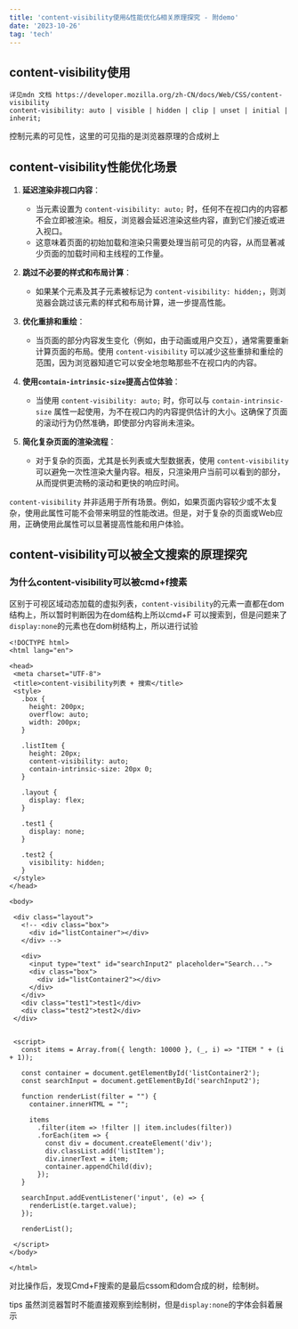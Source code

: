 ```yaml
---
title: 'content-visibility使用&性能优化&相关原理探究 - 附demo'
date: '2023-10-26'
tag: 'tech'
---
```


## content-visibility使用
    详见mdn 文档 https://developer.mozilla.org/zh-CN/docs/Web/CSS/content-visibility
    content-visibility: auto | visible | hidden | clip | unset | initial | inherit;
控制元素的可见性，这里的可见指的是浏览器原理的合成树上



## content-visibility性能优化场景

1. **延迟渲染非视口内容**：
    - 当元素设置为 `content-visibility: auto;` 时，任何不在视口内的内容都不会立即被渲染。相反，浏览器会延迟渲染这些内容，直到它们接近或进入视口。
    - 这意味着页面的初始加载和渲染只需要处理当前可见的内容，从而显著减少页面的加载时间和主线程的工作量。

2. **跳过不必要的样式和布局计算**：
    - 如果某个元素及其子元素被标记为 `content-visibility: hidden;`，则浏览器会跳过该元素的样式和布局计算，进一步提高性能。

3. **优化重排和重绘**：
    - 当页面的部分内容发生变化（例如，由于动画或用户交互），通常需要重新计算页面的布局。使用 `content-visibility` 可以减少这些重排和重绘的范围，因为浏览器知道它可以安全地忽略那些不在视口内的内容。

4. **使用`contain-intrinsic-size`提高占位体验**：
    - 当使用 `content-visibility: auto;` 时，你可以与 `contain-intrinsic-size` 属性一起使用，为不在视口内的内容提供估计的大小。这确保了页面的滚动行为仍然准确，即使部分内容尚未渲染。

5. **简化复杂页面的渲染流程**：
    - 对于复杂的页面，尤其是长列表或大型数据表，使用 `content-visibility` 可以避免一次性渲染大量内容。相反，只渲染用户当前可以看到的部分，从而提供更流畅的滚动和更快的响应时间。

`content-visibility` 并非适用于所有场景。例如，如果页面内容较少或不太复杂，使用此属性可能不会带来明显的性能改进。但是，对于复杂的页面或Web应用，正确使用此属性可以显著提高性能和用户体验。

## content-visibility可以被全文搜索的原理探究
   ###  为什么content-visibility可以被cmd+f搜素
区别于可视区域动态加载的虚拟列表，`content-visibility`的元素一直都在dom结构上，所以暂时判断因为在dom结构上所以cmd+F 可以搜索到，但是问题来了 
`display:none`的元素也在dom树结构上，所以进行试验
 ```
<!DOCTYPE html>
<html lang="en">

<head>
  <meta charset="UTF-8">
  <title>content-visibility列表 + 搜索</title>
  <style>
    .box {
      height: 200px;
      overflow: auto;
      width: 200px;
    }

    .listItem {
      height: 20px;
      content-visibility: auto;
      contain-intrinsic-size: 20px 0;
    }

    .layout {
      display: flex;
    }

    .test1 {
      display: none;
    }

    .test2 {
      visibility: hidden;
    }
  </style>
</head>

<body>

  <div class="layout">
    <!-- <div class="box">
      <div id="listContainer"></div>
    </div> -->

    <div>
      <input type="text" id="searchInput2" placeholder="Search...">
      <div class="box">
        <div id="listContainer2"></div>
      </div>
    </div>
    <div class="test1">test1</div>
    <div class="test2">test2</div>
  </div>


  <script>
    const items = Array.from({ length: 10000 }, (_, i) => "ITEM " + (i + 1));

    const container = document.getElementById('listContainer2');
    const searchInput = document.getElementById('searchInput2');

    function renderList(filter = "") {
      container.innerHTML = "";  

      items
        .filter(item => !filter || item.includes(filter))
        .forEach(item => {
          const div = document.createElement('div');
          div.classList.add('listItem');
          div.innerText = item;
          container.appendChild(div);
        });
    }

    searchInput.addEventListener('input', (e) => {
      renderList(e.target.value);
    });

    renderList();  

  </script>
</body>

</html> 
 ```
对比操作后，发现Cmd+F搜索的是最后cssom和dom合成的树，绘制树。

tips 虽然浏览器暂时不能直接观察到绘制树，但是`display:none`的字体会斜着展示
  